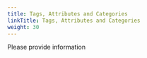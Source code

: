 ```yaml
---
title: Tags, Attributes and Categories
linkTitle: Tags, Attributes and Categories
weight: 30
---
```


Please provide information
